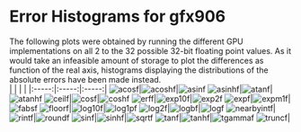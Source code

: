 # Error Histograms for gfx906
The following plots were obtained by running the different GPU implementations on all 2 to the 32 possible 32-bit floating point values. As it would take an infeasible amount of storage to plot the differences as function of the real axis, histograms displaying the distributions of the absolute errors have been made instead.
<br>
| | | |
|:-----:|:-----:|:-----:|
![acosf](./results/histograms/gfx906/acosf/acosf.png)|![acoshf](./results/histograms/gfx906/acoshf/acoshf.png)|![asinf](./results/histograms/gfx906/asinf/asinf.png)
![asinhf](./results/histograms/gfx906/asinhf/asinhf.png)|![atanf](./results/histograms/gfx906/atanf/atanf.png)|![atanhf](./results/histograms/gfx906/atanhf/atanhf.png)
![ceilf](./results/histograms/gfx906/ceilf/ceilf.png)|![cosf](./results/histograms/gfx906/cosf/cosf.png)|![coshf](./results/histograms/gfx906/coshf/coshf.png)
![erff](./results/histograms/gfx906/erff/erff.png)|![exp10f](./results/histograms/gfx906/exp10f/exp10f.png)|![exp2f](./results/histograms/gfx906/exp2f/exp2f.png)
![expf](./results/histograms/gfx906/expf/expf.png)|![expm1f](./results/histograms/gfx906/expm1f/expm1f.png)|![fabsf](./results/histograms/gfx906/fabsf/fabsf.png)
![floorf](./results/histograms/gfx906/floorf/floorf.png)|![log10f](./results/histograms/gfx906/log10f/log10f.png)|![log1pf](./results/histograms/gfx906/log1pf/log1pf.png)
![log2f](./results/histograms/gfx906/log2f/log2f.png)|![logbf](./results/histograms/gfx906/logbf/logbf.png)|![logf](./results/histograms/gfx906/logf/logf.png)
![nearbyintf](./results/histograms/gfx906/nearbyintf/nearbyintf.png)|![rintf](./results/histograms/gfx906/rintf/rintf.png)|![roundf](./results/histograms/gfx906/roundf/roundf.png)
![sinf](./results/histograms/gfx906/sinf/sinf.png)|![sinhf](./results/histograms/gfx906/sinhf/sinhf.png)|![sqrtf](./results/histograms/gfx906/sqrtf/sqrtf.png)
![tanf](./results/histograms/gfx906/tanf/tanf.png)|![tanhf](./results/histograms/gfx906/tanhf/tanhf.png)|![tgammaf](./results/histograms/gfx906/tgammaf/tgammaf.png)
![truncf](./results/histograms/gfx906/truncf/truncf.png)|